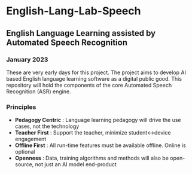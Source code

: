 # English-Lang-Lab-Speech

## English Language Learning assisted by Automated Speech Recognition

### January 2023
These are very early days for this project. The project aims to develop AI based English language learning software as a digital public good. This repository will hold the components of the core Automated Speech Recognition (ASR) engine.

### Principles

- **Pedagogy Centric** : Language learning pedagogy will drive the use cases, not the technology
- **Teacher First**    : Support the teacher, minimize student<->device engagement
- **Offline First**    : All run-time features must be available offline. Online is optional
- **Openness**         : Data, training algorithms and methods will also be open-source, not just an AI model end-product
